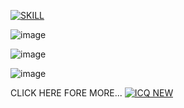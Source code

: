 [![SKILL](https://skillicons.dev/icons?i=nodejs,html,scss,git,cypress)](https://skillicons.dev)

![image](https://github.com/user-attachments/assets/46336016-c8dc-46c4-bd64-93b8c8ff8397)

![image](https://github.com/user-attachments/assets/bf454599-6daf-4003-af7e-22e779eb7e98)

![image](https://github.com/user-attachments/assets/0af243af-f31f-47a9-90af-480869358ed8)


CLICK HERE FORE MORE... 
[![ICQ NEW](https://img.shields.io/badge/icq_new-black?style=for-the-badge&logo=icq&logolColor=42F425)](https://ralfendeck25.github.io/layout_landing-page/)
